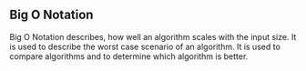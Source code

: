 ## Big O Notation
Big O Notation describes, how well an algorithm scales with the input size. It is used to describe the worst case scenario of an algorithm. It is used to compare algorithms and to determine which algorithm is better.

